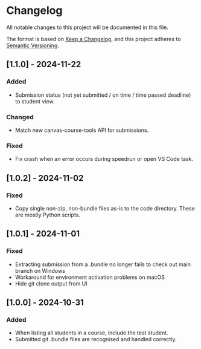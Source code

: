# Changelog

All notable changes to this project will be documented in this file.

The format is based on [Keep a Changelog](https://keepachangelog.com/en/1.1.0/),
and this project adheres to [Semantic Versioning](https://semver.org/spec/v2.0.0.html).

## [1.1.0] - 2024-11-22

### Added

- Submission status (not yet submitted / on time / time passed deadline) to student view.

### Changed

- Match new canvas-course-tools API for submissions.

### Fixed

- Fix crash when an error occurs during speedrun or open VS Code task.

## [1.0.2] - 2024-11-02

### Fixed

- Copy single non-zip, non-bundle files as-is to the code directory. These are mostly Python scripts.

## [1.0.1] - 2024-11-01

### Fixed

- Extracting submission from a .bundle no longer fails to check out main branch on Windows
- Workaround for environment activation problems on macOS
- Hide git clone output from UI

## [1.0.0] - 2024-10-31

### Added

- When listing all students in a course, include the test student.
- Submitted git .bundle files are recognised and handled correctly.
